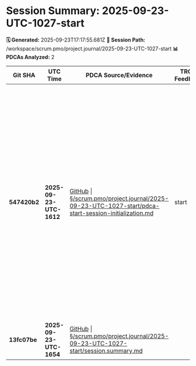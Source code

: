 # Session Summary: 2025-09-23-UTC-1027-start

**🗓️ Generated:** 2025-09-23T17:17:55.681Z
**📁 Session Path:** /workspace/scrum.pmo/project.journal/2025-09-23-UTC-1027-start
**📊 PDCAs Analyzed:** 2

| **Git SHA** | **UTC Time** | **PDCA Source/Evidence** | **TRON Feedback** | **QA Decisions** | **Achievement** |
|-------------|--------------|--------------------------|-------------------|------------------|----------------|
| **547420b2** | **2025-09-23-UTC-1612** | [GitHub](https://github.com/Cerulean-Circle-GmbH/Web4Articles/blob/547420b2/scrum.pmo/project.journal/2025-09-23-UTC-1027-start/pdca-start-session-initialization.md) \| [§/scrum.pmo/project.journal/2025-09-23-UTC-1027-start/pdca-start-session-initialization.md](pdca-start-session-initialization.md) | start | - [x] Main Branch Reset: Successfully switched from cursor/start-background-process-7360 to main - [x] Session Creation: Created new session directory following standard naming convention - [ ] Role Definition: Determine specific role for this session (ScrumMaster vs other roles) - [ ] Next Steps: Define objectives for this start session | Start - Session Initialization and Main Branch Reset |
| **13fc07be** | **2025-09-23-UTC-1654** | [GitHub](https://github.com/Cerulean-Circle-GmbH/Web4Articles/blob/13fc07be/scrum.pmo/project.journal/2025-09-23-UTC-1027-start/session.summary.md) \| [§/scrum.pmo/project.journal/2025-09-23-UTC-1027-start/session.summary.md](session.summary.md) |  | No decisions |  |
